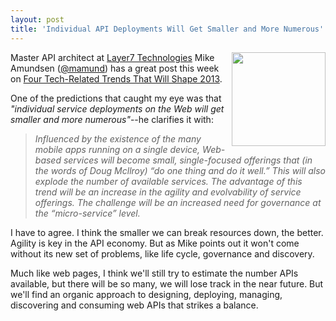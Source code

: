 ```yaml
---
layout: post
title: 'Individual API Deployments Will Get Smaller and More Numerous'
---
```

<p><a href="https://twitter.com/mamund" target="_blank"><img src="https://s3.amazonaws.com/kinlane-productions/api-evangelist/mike-amundsen/Mike-Amundsen.jpg" alt="" width="150" align="right" /></a></p>
<p>Master API architect at <a title="Layer7 Technologies" href="http://www.layer7tech.com/">Layer7 Technologies</a> Mike Amundsen (<a href="https://twitter.com/mamund" target="_blank">@mamund</a>) has a great post this week on <a href="http://www.layer7tech.com/blogs/index.php/four-tech-related-trends-that-will-shape-2013/" target="_blank">Four Tech-Related Trends That Will Shape 2013</a>.</p>
<p>One of the predictions that caught my eye was that <em>"individual service deployments on the Web will get smaller and more numerous"</em>--he clarifies it with:</p>
<blockquote><em>Influenced by the existence of the many mobile apps running on a single device, Web-based services will become small, single-focused offerings that (in the words of Doug Mcllroy) &ldquo;do one thing and do it well.&rdquo; This will also explode the number of available services. The advantage of this trend will be an increase in the agility and evolvability of service offerings. The challenge will be an increased need for governance at the &ldquo;micro-service&rdquo; level.</em></blockquote>
<p>I have to agree.  I think the smaller we can break resources down, the better.  Agility is key in the API economy.  But as Mike points out it won't come without its new set of problems, like life cycle, governance and discovery.</p>
<p>Much like web pages, I think we'll still try to estimate the number APIs available, but there will be so many, we will lose track in the near future.  But we'll find an organic approach to designing, deploying, managing, discovering and consuming web APIs that strikes a balance.</p>